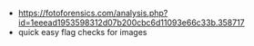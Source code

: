 - https://fotoforensics.com/analysis.php?id=1eeead1953598312d07b200cbc6d11093e66c33b.358717
- quick easy flag checks for images